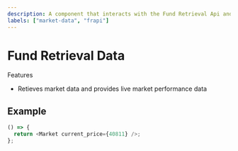 ```yaml
---
description: A component that interacts with the Fund Retrieval Api and returns market fund information
labels: ["market-data", "frapi"]
---
```


# Fund Retrieval  Data

Features

- Retieves market data and provides live market performance data

## Example

```js
() => {
  return <Market current_price={40811} />;
};
```